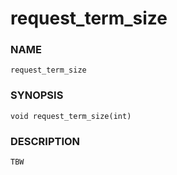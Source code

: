 # request_term_size

### NAME

    request_term_size

### SYNOPSIS

    void request_term_size(int)

### DESCRIPTION

    TBW


